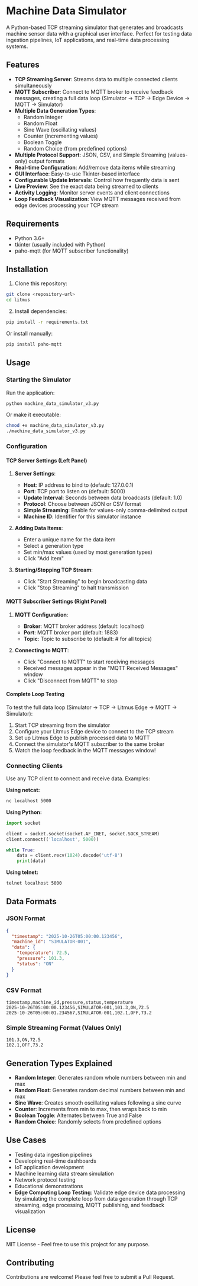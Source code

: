 # Machine Data Simulator

A Python-based TCP streaming simulator that generates and broadcasts machine sensor data with a graphical user interface. Perfect for testing data ingestion pipelines, IoT applications, and real-time data processing systems.

## Features

- **TCP Streaming Server**: Streams data to multiple connected clients simultaneously
- **MQTT Subscriber**: Connect to MQTT broker to receive feedback messages, creating a full data loop (Simulator → TCP → Edge Device → MQTT → Simulator)
- **Multiple Data Generation Types**:
  - Random Integer
  - Random Float
  - Sine Wave (oscillating values)
  - Counter (incrementing values)
  - Boolean Toggle
  - Random Choice (from predefined options)
- **Multiple Protocol Support**: JSON, CSV, and Simple Streaming (values-only) output formats
- **Real-time Configuration**: Add/remove data items while streaming
- **GUI Interface**: Easy-to-use Tkinter-based interface
- **Configurable Update Intervals**: Control how frequently data is sent
- **Live Preview**: See the exact data being streamed to clients
- **Activity Logging**: Monitor server events and client connections
- **Loop Feedback Visualization**: View MQTT messages received from edge devices processing your TCP stream

## Requirements

- Python 3.6+
- tkinter (usually included with Python)
- paho-mqtt (for MQTT subscriber functionality)

## Installation

1. Clone this repository:
```bash
git clone <repository-url>
cd litmus
```

2. Install dependencies:
```bash
pip install -r requirements.txt
```

Or install manually:
```bash
pip install paho-mqtt
```

## Usage

### Starting the Simulator

Run the application:
```bash
python machine_data_simulator_v3.py
```

Or make it executable:
```bash
chmod +x machine_data_simulator_v3.py
./machine_data_simulator_v3.py
```

### Configuration

#### TCP Server Settings (Left Panel)
1. **Server Settings**:
   - **Host**: IP address to bind to (default: 127.0.0.1)
   - **Port**: TCP port to listen on (default: 5000)
   - **Update Interval**: Seconds between data broadcasts (default: 1.0)
   - **Protocol**: Choose between JSON or CSV format
   - **Simple Streaming**: Enable for values-only comma-delimited output
   - **Machine ID**: Identifier for this simulator instance

2. **Adding Data Items**:
   - Enter a unique name for the data item
   - Select a generation type
   - Set min/max values (used by most generation types)
   - Click "Add Item"

3. **Starting/Stopping TCP Stream**:
   - Click "Start Streaming" to begin broadcasting data
   - Click "Stop Streaming" to halt transmission

#### MQTT Subscriber Settings (Right Panel)
1. **MQTT Configuration**:
   - **Broker**: MQTT broker address (default: localhost)
   - **Port**: MQTT broker port (default: 1883)
   - **Topic**: Topic to subscribe to (default: # for all topics)

2. **Connecting to MQTT**:
   - Click "Connect to MQTT" to start receiving messages
   - Received messages appear in the "MQTT Received Messages" window
   - Click "Disconnect from MQTT" to stop

#### Complete Loop Testing
To test the full data loop (Simulator → TCP → Litmus Edge → MQTT → Simulator):
1. Start TCP streaming from the simulator
2. Configure your Litmus Edge device to connect to the TCP stream
3. Set up Litmus Edge to publish processed data to MQTT
4. Connect the simulator's MQTT subscriber to the same broker
5. Watch the loop feedback in the MQTT messages window!

### Connecting Clients

Use any TCP client to connect and receive data. Examples:

**Using netcat:**
```bash
nc localhost 5000
```

**Using Python:**
```python
import socket

client = socket.socket(socket.AF_INET, socket.SOCK_STREAM)
client.connect(('localhost', 5000))

while True:
    data = client.recv(1024).decode('utf-8')
    print(data)
```

**Using telnet:**
```bash
telnet localhost 5000
```

## Data Formats

### JSON Format
```json
{
  "timestamp": "2025-10-26T05:00:00.123456",
  "machine_id": "SIMULATOR-001",
  "data": {
    "temperature": 72.5,
    "pressure": 101.3,
    "status": "ON"
  }
}
```

### CSV Format
```csv
timestamp,machine_id,pressure,status,temperature
2025-10-26T05:00:00.123456,SIMULATOR-001,101.3,ON,72.5
2025-10-26T05:00:01.234567,SIMULATOR-001,102.1,OFF,73.2
```

### Simple Streaming Format (Values Only)
```
101.3,ON,72.5
102.1,OFF,73.2
```

## Generation Types Explained

- **Random Integer**: Generates random whole numbers between min and max
- **Random Float**: Generates random decimal numbers between min and max
- **Sine Wave**: Creates smooth oscillating values following a sine curve
- **Counter**: Increments from min to max, then wraps back to min
- **Boolean Toggle**: Alternates between True and False
- **Random Choice**: Randomly selects from predefined options

## Use Cases

- Testing data ingestion pipelines
- Developing real-time dashboards
- IoT application development
- Machine learning data stream simulation
- Network protocol testing
- Educational demonstrations
- **Edge Computing Loop Testing**: Validate edge device data processing by simulating the complete loop from data generation through TCP streaming, edge processing, MQTT publishing, and feedback visualization

## License

MIT License - Feel free to use this project for any purpose.

## Contributing

Contributions are welcome! Please feel free to submit a Pull Request.
